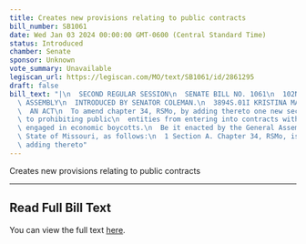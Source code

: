 ```yaml
---
title: Creates new provisions relating to public contracts
bill_number: SB1061
date: Wed Jan 03 2024 00:00:00 GMT-0600 (Central Standard Time)
status: Introduced
chamber: Senate
sponsor: Unknown
vote_summary: Unavailable
legiscan_url: https://legiscan.com/MO/text/SB1061/id/2861295
draft: false
bill_text: "|\n  SECOND REGULAR SESSION\n  SENATE BILL NO. 1061\n  102ND GENERA L\
  \ ASSEMBLY\n  INTRODUCED BY SENATOR COLEMAN.\n  3894S.01I KRISTINA MARTIN, Secretary\n\
  \  AN ACT\n  To amend chapter 34, RSMo, by adding thereto one new section relating\
  \ to prohibiting public\n  entities from entering into contracts with companies\
  \ engaged in economic boycotts.\n  Be it enacted by the General Assembly of the\
  \ State of Missouri, as follows:\n  1 Section A. Chapter 34, RSMo, is amended by\
  \ adding thereto"
---
```

Creates new provisions relating to public contracts

---

## Read Full Bill Text

You can view the full text [here](https://legiscan.com/MO/text/SB1061/id/2861295).
